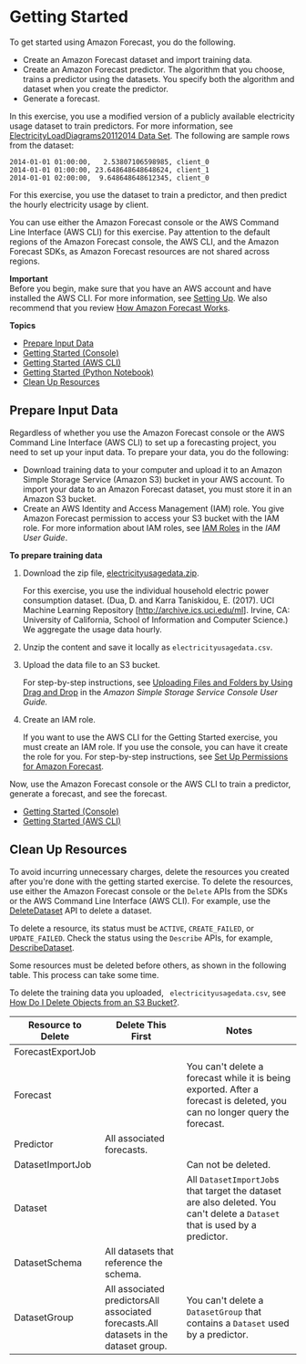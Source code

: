 # Getting Started<a name="getting-started"></a>

To get started using Amazon Forecast, you do the following\. 
+ Create an Amazon Forecast dataset and import training data\.
+ Create an Amazon Forecast predictor\. The algorithm that you choose, trains a predictor using the datasets\. You specify both the algorithm and dataset when you create the predictor\.
+ Generate a forecast\.

In this exercise, you use a modified version of a publicly available electricity usage dataset to train predictors\. For more information, see [ElectricityLoadDiagrams20112014 Data Set](https://archive.ics.uci.edu/ml/datasets/ElectricityLoadDiagrams20112014)\. The following are sample rows from the dataset:

```
2014-01-01 01:00:00,   2.53807106598985, client_0
2014-01-01 01:00:00, 23.648648648648624, client_1
2014-01-01 02:00:00,  9.648648648612345, client_0
```

For this exercise, you use the dataset to train a predictor, and then predict the hourly electricity usage by client\. 

You can use either the Amazon Forecast console or the AWS Command Line Interface \(AWS CLI\) for this exercise\. Pay attention to the default regions of the Amazon Forecast console, the AWS CLI, and the Amazon Forecast SDKs, as Amazon Forecast resources are not shared across regions\.

**Important**  
Before you begin, make sure that you have an AWS account and have installed the AWS CLI\. For more information, see [Setting Up](setup.md)\. We also recommend that you review [How Amazon Forecast Works](how-it-works.md)\.

**Topics**
+ [Prepare Input Data](#gs-upload-data-to-s3)
+ [Getting Started \(Console\)](gs-console.md)
+ [Getting Started \(AWS CLI\)](gs-cli.md)
+ [Getting Started \(Python Notebook\)](getting-started-python.md)
+ [Clean Up Resources](#gs-cleanup)

## Prepare Input Data<a name="gs-upload-data-to-s3"></a>

Regardless of whether you use the Amazon Forecast console or the AWS Command Line Interface \(AWS CLI\) to set up a forecasting project, you need to set up your input data\. To prepare your data, you do the following:
+ Download training data to your computer and upload it to an Amazon Simple Storage Service \(Amazon S3\) bucket in your AWS account\. To import your data to an Amazon Forecast dataset, you must store it in an Amazon S3 bucket\. 
+ Create an AWS Identity and Access Management \(IAM\) role\. You give Amazon Forecast permission to access your S3 bucket with the IAM role\. For more information about IAM roles, see [IAM Roles](https://docs.aws.amazon.com/IAM/latest/UserGuide/id_roles.html) in the *IAM User Guide*\. 

**To prepare training data**

1. Download the zip file, [electricityusagedata\.zip](samples/electricityusagedata.zip)\. 

   For this exercise, you use the individual household electric power consumption dataset\. \(Dua, D\. and Karra Taniskidou, E\. \(2017\)\. UCI Machine Learning Repository \[[http://archive\.ics\.uci\.edu/ml](http://archive.ics.uci.edu/ml)\]\. Irvine, CA: University of California, School of Information and Computer Science\.\) We aggregate the usage data hourly\.

1. Unzip the content and save it locally as `electricityusagedata.csv`\.

1. Upload the data file to an S3 bucket\. 

   For step\-by\-step instructions, see [Uploading Files and Folders by Using Drag and Drop](https://docs.aws.amazon.com/AmazonS3/latest/user-guide/upload-objects.html) in the *Amazon Simple Storage Service Console User Guide\.*

1. Create an IAM role\. 

   If you want to use the AWS CLI for the Getting Started exercise, you must create an IAM role\. If you use the console, you can have it create the role for you\. For step\-by\-step instructions, see [Set Up Permissions for Amazon Forecast](aws-forecast-iam-roles.md)\. 

Now, use the Amazon Forecast console or the AWS CLI to train a predictor, generate a forecast, and see the forecast\.
+ [Getting Started \(Console\)](gs-console.md)
+ [Getting Started \(AWS CLI\)](gs-cli.md)

## Clean Up Resources<a name="gs-cleanup"></a>

To avoid incurring unnecessary charges, delete the resources you created after you're done with the getting started exercise\. To delete the resources, use either the Amazon Forecast console or the `Delete` APIs from the SDKs or the AWS Command Line Interface \(AWS CLI\)\. For example, use the [DeleteDataset](API_DeleteDataset.md) API to delete a dataset\.

To delete a resource, its status must be `ACTIVE`, `CREATE_FAILED`, or `UPDATE_FAILED`\. Check the status using the `Describe` APIs, for example, [DescribeDataset](API_DescribeDataset.md)\.

Some resources must be deleted before others, as shown in the following table\. This process can take some time\.

To delete the training data you uploaded, ` electricityusagedata.csv`, see [How Do I Delete Objects from an S3 Bucket?](https://docs.aws.amazon.com/AmazonS3/latest/user-guide/delete-objects.html)\.


| Resource to Delete | Delete This First | Notes | 
| --- | --- | --- | 
| ForecastExportJob |  |  | 
| Forecast |  | You can't delete a forecast while it is being exported\. After a forecast is deleted, you can no longer query the forecast\. | 
| Predictor | All associated forecasts\. |  | 
| DatasetImportJob |  | Can not be deleted\. | 
| Dataset |  |  All `DatasetImportJob`s that target the dataset are also deleted\. You can't delete a `Dataset` that is used by a predictor\.  | 
| DatasetSchema | All datasets that reference the schema\. |  | 
| DatasetGroup | All associated predictorsAll associated forecasts\.All datasets in the dataset group\. |  You can't delete a `DatasetGroup` that contains a `Dataset` used by a predictor\.  | 